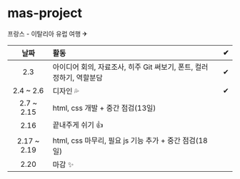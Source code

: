 # mas-project

프랑스 - 이탈리아 유럽 여행 ✈

|    날짜     | 활동                                                                  |  ✔  |
| :---------: | :-------------------------------------------------------------------- | :-: |
|     2.3     | 아이디어 회의, 자료조사, 히주 Git 써보기, 폰트, 컬러 정하기, 역할분담 |  ✔  |
|  2.4 ~ 2.6  | 디자인 💦                                                             |  ✔  |
| 2.7 ~ 2.15  | html, css 개발 + 중간 점검(13일)                                      |     |
|    2.16     | 끝내주게 쉬기 👍                                                      |     |
| 2.17 ~ 2.19 | html, css 마무리, 필요 js 기능 추가 + 중간 점검(18일)                 |     |
|    2.20     | 마감 ✨                                                               |     |
